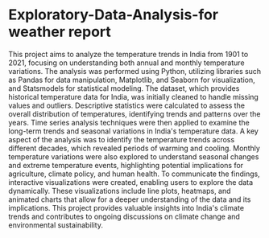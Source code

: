 # Exploratory-Data-Analysis-for weather report
This project aims to analyze the temperature trends in India from 1901 to 2021, focusing on understanding both annual and monthly temperature variations. The analysis was performed using Python, utilizing libraries such as Pandas for data manipulation, Matplotlib, and Seaborn for visualization, and Statsmodels for statistical modeling. 
The dataset, which provides historical temperature data for India, was initially cleaned to handle missing values and outliers. Descriptive statistics were calculated to assess the overall distribution of temperatures, identifying trends and patterns over the years. Time series analysis techniques were then applied to examine the long-term trends and seasonal variations in India's temperature data.
A key aspect of the analysis was to identify the temperature trends across different decades, which revealed periods of warming and cooling. Monthly temperature variations were also explored to understand seasonal changes and extreme temperature events, highlighting potential implications for agriculture, climate policy, and human health. 
To communicate the findings, interactive visualizations were created, enabling users to explore the data dynamically. These visualizations include line plots, heatmaps, and animated charts that allow for a deeper understanding of the data and its implications. This project provides valuable insights into India's climate trends and contributes to ongoing discussions on climate change and environmental sustainability.
